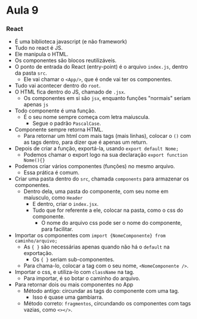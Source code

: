 # Aula 9

### React
* É uma biblioteca javascript (e não framework)
* Tudo no react é JS.
* Ele manipula o HTML.
* Os componentes são blocos reutilizáveis.
* O ponto de entrada do React (entry-point) é o arquivo `index.js`, dentro da pasta `src`.
  * Ele vai chamar o `<App/>`, que é onde vai ter os componentes.
* Tudo vai acontecer dentro do `root`.
* O HTML fica dentro do JS, chamado de `.jsx`.
  * Os componentes em si são `jsx`, enquanto funções "normais" seriam apenas `js`
* Todo componente é uma função.
  * É o seu nome sempre começa com letra maíuscula.
    * Segue o padrão `PascalCase`.
* Componente sempre retorna HTML.
  * Para retornar um html com mais tags (mais linhas), colocar o `()` com as tags dentro, para dizer que é apenas um return.
* Depois de criar a função, exportá-la, usando `export default Nome;`
  * Podemos chamar o export logo na sua declaração `export function Nome(){}`
* Podemos criar vários componentes (funções) no mesmo arquivo.
  * Essa prática é comum.
* Criar uma pasta dentro do `src`, chamada `components` para armazenar os componentes.
  * Dentro dela, uma pasta do componente, com seu nome em maíusculo, como `Header`
    * E dentro, criar o `index.jsx`.
    * Tudo que for referente a ele, colocar na pasta, como o css do componente.
      * O nome do arquivo css pode ser o nome do componente, para facilitar.
* Importar os componentes com `import {NomeComponente} from caminho/arquivo;`
  * As `{ }` são necessárias apenas quando não há o `default` na exportação.
    * Os `{ }` seriam sub-componentes.
  * Para chama-lo, colocar a tag com o seu nome, `<NomeComponente />`.
* Importar o css, e utiliza-lo com `className` na tag.
  * Para importar, é so botar o caminho do arquivo.
* Para retornar dois ou mais componentes no App
  * Método antigo: circundar as tags do componente com uma tag.
    * Isso é quase uma gambiarra.
  * Método correto: `fragmentos`, circundando os componentes com tags vazias, como `<></>`.
